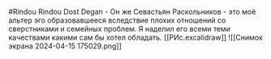 #Rindou
Rindou Dost Degan - Он же Севастьян Раскольников - это моё альтер эго образовавшееся вследствие плохих отношений со сверстниками и семейных проблем. Я наделил его всеми теми качествами какими сам бы хотел обладать.
[[РИс.excalidraw]]
![[Снимок экрана 2024-04-15 175029.png]]